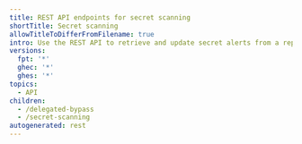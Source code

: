 ```yaml
---
title: REST API endpoints for secret scanning
shortTitle: Secret scanning
allowTitleToDifferFromFilename: true
intro: Use the REST API to retrieve and update secret alerts from a repository.
versions:
  fpt: '*'
  ghec: '*'
  ghes: '*'
topics:
  - API
children:
  - /delegated-bypass
  - /secret-scanning
autogenerated: rest
---
```


<!-- Content after this section is automatically generated -->
